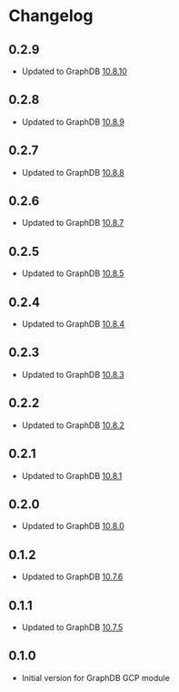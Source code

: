 # Changelog

## 0.2.9

* Updated to GraphDB [10.8.10](https://graphdb.ontotext.com/documentation/10.8/release-notes.html#graphdb-10-8-10)

## 0.2.8

* Updated to GraphDB [10.8.9](https://graphdb.ontotext.com/documentation/10.8/release-notes.html#graphdb-10-8-9)

## 0.2.7

* Updated to GraphDB [10.8.8](https://graphdb.ontotext.com/documentation/10.8/release-notes.html#graphdb-10-8-8)

## 0.2.6

* Updated to GraphDB [10.8.7](https://graphdb.ontotext.com/documentation/10.8/release-notes.html#graphdb-10-8-7)

## 0.2.5

* Updated to GraphDB [10.8.5](https://graphdb.ontotext.com/documentation/10.8/release-notes.html#graphdb-10-8-5)

## 0.2.4

* Updated to GraphDB [10.8.4](https://graphdb.ontotext.com/documentation/10.8/release-notes.html#graphdb-10-8-4)

## 0.2.3

* Updated to GraphDB [10.8.3](https://graphdb.ontotext.com/documentation/10.8/release-notes.html#graphdb-10-8-3)

## 0.2.2

* Updated to GraphDB [10.8.2](https://graphdb.ontotext.com/documentation/10.8/release-notes.html#graphdb-10-8-2)

## 0.2.1

* Updated to GraphDB [10.8.1](https://graphdb.ontotext.com/documentation/10.8/release-notes.html#graphdb-10-8-1)

## 0.2.0

* Updated to GraphDB [10.8.0](https://graphdb.ontotext.com/documentation/10.8/release-notes.html#graphdb-10-8-0)

## 0.1.2

* Updated to GraphDB [10.7.6](https://graphdb.ontotext.com/documentation/10.7/release-notes.html#graphdb-10-7-6)

## 0.1.1

* Updated to GraphDB [10.7.5](https://graphdb.ontotext.com/documentation/10.7/release-notes.html#graphdb-10-7-5)

## 0.1.0

* Initial version for GraphDB GCP module
